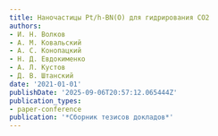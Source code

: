 ```yaml
---
title: Наночастицы Pt/h-BN(O) для гидрирования СО2
authors:
- И. Н. Волков
- А. М. Ковальский
- А. С. Конопацкий
- Н. Д. Евдокименко
- А. Л. Кустов
- Д. В. Штанский
date: '2021-01-01'
publishDate: '2025-09-06T20:57:12.065444Z'
publication_types:
- paper-conference
publication: '*Сборник тезисов докладов*'
---
```

